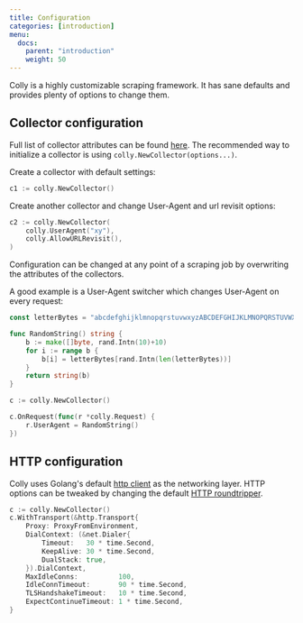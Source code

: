 ```yaml
---
title: Configuration
categories: [introduction]
menu:
  docs:
    parent: "introduction"
    weight: 50
---
```


Colly is a highly customizable scraping framework. It has sane defaults and provides plenty of options to change them.


## Collector configuration

Full list of collector attributes can be found [here](https://godoc.org/github.com/gocolly/colly#Collector).
The recommended way to initialize a collector is using `colly.NewCollector(options...)`.

Create a collector with default settings:
```go
c1 := colly.NewCollector()
```

Create another collector and change User-Agent and url revisit options:
```go
c2 := colly.NewCollector(
	colly.UserAgent("xy"),
	colly.AllowURLRevisit(),
)
```

Configuration can be changed at any point of a scraping job by overwriting the attributes of the collectors.

A good example is a User-Agent switcher which changes User-Agent on every request:
```go
const letterBytes = "abcdefghijklmnopqrstuvwxyzABCDEFGHIJKLMNOPQRSTUVWXYZ"

func RandomString() string {
	b := make([]byte, rand.Intn(10)+10)
	for i := range b {
		b[i] = letterBytes[rand.Intn(len(letterBytes))]
	}
	return string(b)
}

c := colly.NewCollector()

c.OnRequest(func(r *colly.Request) {
	r.UserAgent = RandomString()
})
```

## HTTP configuration

Colly uses Golang's default [http client](https://godoc.org/net/http) as the networking layer. HTTP options can be tweaked by changing the default [HTTP roundtripper](https://godoc.org/net/http#RoundTripper).

```go
c := colly.NewCollector()
c.WithTransport(&http.Transport{
	Proxy: ProxyFromEnvironment,
	DialContext: (&net.Dialer{
		Timeout:   30 * time.Second,
		KeepAlive: 30 * time.Second,
		DualStack: true,
	}).DialContext,
	MaxIdleConns:          100,
	IdleConnTimeout:       90 * time.Second,
	TLSHandshakeTimeout:   10 * time.Second,
	ExpectContinueTimeout: 1 * time.Second,
}
```
